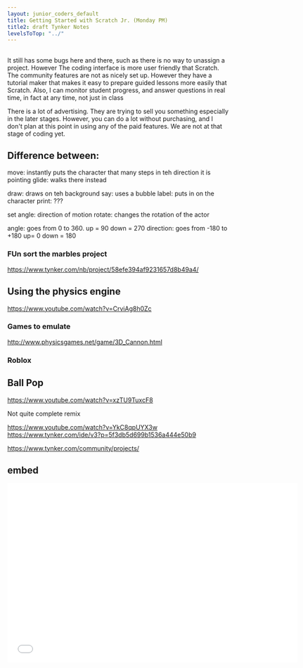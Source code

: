 ```yaml
---
layout: junior_coders_default
title: Getting Started with Scratch Jr. (Monday PM)
title2: draft Tynker Notes
levelsToTop: "../"
---
```



## 

It still has some bugs here and there, such as there is no way to unassign a project. However The coding interface is more user friendly that Scratch. The community features are not as nicely set up. However they have a tutorial maker that makes it easy to prepare guided lessons more easily that Scratch. Also, I can monitor student progress, and answer questions in real time, in fact at any time, not just in class 





There is a lot of advertising. They are trying to sell you something especially in the later stages. However, you can do a lot without purchasing, and I don't plan at this point in using any of the paid features. We are not at that stage of coding yet. 

## Difference between:

move: instantly puts the character that many steps in teh direction it is pointing
glide: walks there instead

draw: draws on teh background
say: uses a bubble
label: puts in on the character
print: ???

set angle: direction of motion
rotate: changes the rotation of the actor

angle: goes from 0 to 360. up = 90 down = 270
direction: goes from -180 to +180 up= 0 down = 180



### FUn sort the marbles project

https://www.tynker.com/nb/project/58efe394af9231657d8b49a4/

## Using the physics engine

https://www.youtube.com/watch?v=CrviAg8h0Zc

### Games to emulate

http://www.physicsgames.net/game/3D_Cannon.html 


### Roblox

## Ball Pop 


https://www.youtube.com/watch?v=xzTU9TuxcF8

Not quite complete remix

https://www.youtube.com/watch?v=YkC8qpUYX3w
https://www.tynker.com/ide/v3?p=5f3db5d699b1536a444e50b9 

https://www.tynker.com/community/projects/

## embed

<iframe width="660" height="408" src="//www.tynker.com/ide/embedded?p=5f7a59a8f87844378b2375bc&controls=true&autostart=false" frameborder="0" allowfullscreen></iframe>

